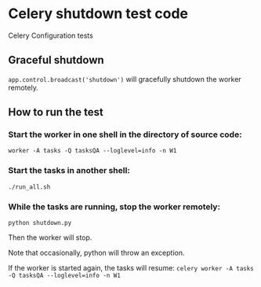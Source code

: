 # Celery shutdown test code
Celery Configuration tests

## Graceful shutdown

`app.control.broadcast('shutdown')`
will gracefully shutdown the worker remotely.




## How to run the test

### Start the worker in one shell in the directory of source code:

`worker -A tasks -Q tasksQA --loglevel=info -n W1`


### Start the tasks in another shell:

`./run_all.sh`

### While the tasks are running, stop the worker remotely:

`python shutdown.py`

Then the worker will stop.

Note that occasionally, python will throw an exception.

If the worker is started again, the tasks will resume:
```celery worker -A tasks -Q tasksQA --loglevel=info -n W1```
